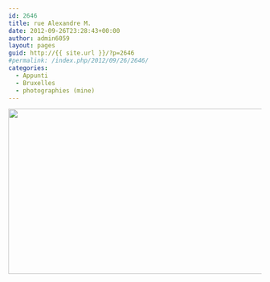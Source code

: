 ```yaml
---
id: 2646
title: rue Alexandre M.
date: 2012-09-26T23:28:43+00:00
author: admin6059
layout: pages
guid: http://{{ site.url }}/?p=2646
#permalink: /index.php/2012/09/26/2646/
categories:
  - Appunti
  - Bruxelles
  - photographies (mine)
---
```

<p style="text-align: center;">
  <img class="aligncenter  wp-image-2647" title="markel01" src="{{ site.url }}/images/uploads/2012/12/markel01.jpg" alt="" width="512" height="329" srcset="{{ site.url }}/images/uploads/2012/12/markel01.jpg 702w, {{ site.url }}/images/uploads/2012/12/markel01-300x192.jpg 300w" sizes="(max-width: 512px) 100vw, 512px" />
</p>
